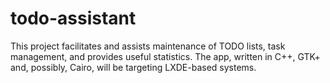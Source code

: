 # todo-assistant
This project facilitates and assists maintenance of TODO lists, task management, and provides useful statistics. The app, written in C++, GTK+ and, possibly, Cairo, will be targeting LXDE-based systems.
